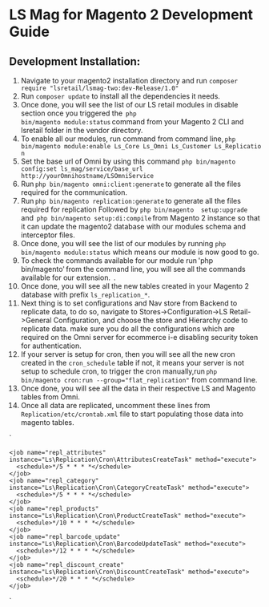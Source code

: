 # LS Mag for Magento 2 Development Guide 
## Development Installation:

1. Navigate to your magento2 installation directory and run `composer require "lsretail/lsmag-two:dev-Release/1.0" `
2. Run `composer update` to install all the dependencies it needs.
3. Once done, you will see the list of our LS retail modules in disable section once you triggered the  `php bin/magento module:status` command from your Magento 2 CLI and lsretail folder in the vendor directory.
4. To enable all our modules, run command from command line, `php bin/magento module:enable Ls_Core Ls_Omni Ls_Customer Ls_Replication`
5. Set the base url of Omni by using this command `php bin/magento config:set ls_mag/service/base_url http://yourOmnihostname/LSOmniService`
6. Run `php bin/magento omni:client:generate` to generate all the files required for the communication. 
7. Run `php bin/magento replication:generate` to generate all the files required for replication 
Followed by `php bin/magento  setup:upgrade ` and  `php bin/magento setup:di:compile` from Magento 2 instance so that it can update the magento2 database with our modules schema and interceptor files.
8. Once done, you will see the list of our modules by running `php bin/magento module:status` which means our module is now good to go.  
9. To check the commands available for our module run 'php bin/magento' from the command line, you will see all the commands available for our extension.  
. 
10. Once done, you will see all the new tables created in your Magento 2 database with prefix `ls_replication_*`.
11. Next thing is to set configurations and Nav store from Backend to replicate data, to do so, navigate to Stores->Configuration->LS Retail->General Configuration, and choose the store and Hierarchy code to replicate data. make sure you do all the configurations which are required on the Omni server for ecommerce i-e disabling security token for authentication.
12. If your server is setup for cron, then you will see all the new cron created in the `cron_schedule` table if not, it means your server is not setup to schedule cron, to trigger the cron manually,run `php bin/magento cron:run --group="flat_replication"` from command line. 
13. Once done, you will see all the data in their respective LS and Magento tables from Omni. 
14. Once all data are replicated, uncomment these lines from `Replication/etc/crontab.xml` file to start populating those data into magento tables.

`
<group id="replication">

    <job name="repl_attributes" instance="Ls\Replication\Cron\AttributesCreateTask" method="execute">
      <schedule>*/5 * * * *</schedule>
    </job>
    <job name="repl_category" instance="Ls\Replication\Cron\CategoryCreateTask" method="execute">
      <schedule>*/5 * * * *</schedule>
    </job>
    <job name="repl_products" instance="Ls\Replication\Cron\ProductCreateTask" method="execute">
      <schedule>*/10 * * * *</schedule>
    </job>
    <job name="repl_barcode_update" instance="Ls\Replication\Cron\BarcodeUpdateTask" method="execute">
      <schedule>*/12 * * * *</schedule>
    </job>
    <job name="repl_discount_create" instance="Ls\Replication\Cron\DiscountCreateTask" method="execute">
      <schedule>*/20 * * * *</schedule>
    </job>
  </group>
  `
 


 